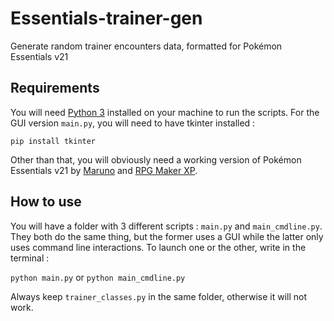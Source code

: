 # Essentials-trainer-gen
Generate random trainer encounters data, formatted for Pokémon Essentials v21

## Requirements
You will need [Python 3](https://www.python.org/downloads/) installed on your machine to run the scripts. For the GUI version ```main.py```, you will need to have tkinter installed :

```pip install tkinter```

Other than that, you will obviously need a working version of Pokémon Essentials v21 by [Maruno](https://github.com/Maruno17) and [RPG Maker XP](https://store.steampowered.com/app/235900/RPG_Maker_XP/). 

## How to use

You will have a folder with 3 different scripts : ```main.py``` and ```main_cmdline.py```. They both do the same thing, but the former uses a GUI while the latter only uses command line interactions. To launch one or the other, write in the terminal : 

```python main.py``` or ```python main_cmdline.py```

Always keep ```trainer_classes.py``` in the same folder, otherwise it will not work. 
